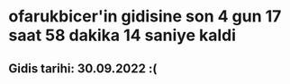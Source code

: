 # ofarukbicer'in gidisine son 4 gun 17 saat 58 dakika 14 saniye kaldi

## Gidis tarihi: 30.09.2022 :(